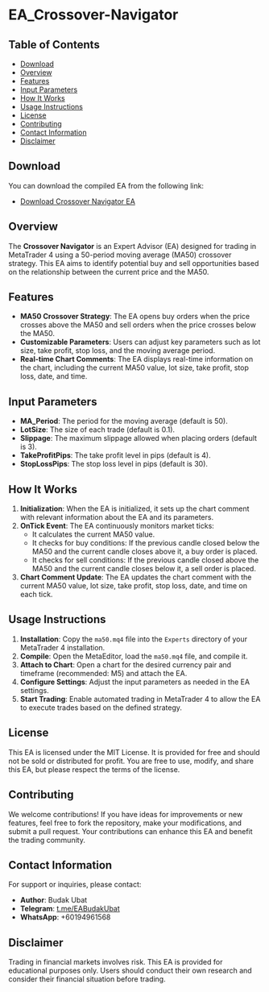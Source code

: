 # EA_Crossover-Navigator

## Table of Contents
- [Download](#download)
- [Overview](#overview)
- [Features](#features)
- [Input Parameters](#input-parameters)
- [How It Works](#how-it-works)
- [Usage Instructions](#usage-instructions)
- [License](#license)
- [Contributing](#contributing)
- [Contact Information](#contact-information)
- [Disclaimer](#disclaimer)

## Download
You can download the compiled EA from the following link:
- [Download Crossover Navigator EA](https://github.com/syarief02/EA_Crossover-Navigator/raw/refs/heads/main/ma50.ex4)

## Overview
The **Crossover Navigator** is an Expert Advisor (EA) designed for trading in MetaTrader 4 using a 50-period moving average (MA50) crossover strategy. This EA aims to identify potential buy and sell opportunities based on the relationship between the current price and the MA50.

## Features
- **MA50 Crossover Strategy**: The EA opens buy orders when the price crosses above the MA50 and sell orders when the price crosses below the MA50.
- **Customizable Parameters**: Users can adjust key parameters such as lot size, take profit, stop loss, and the moving average period.
- **Real-time Chart Comments**: The EA displays real-time information on the chart, including the current MA50 value, lot size, take profit, stop loss, date, and time.

## Input Parameters
- **MA_Period**: The period for the moving average (default is 50).
- **LotSize**: The size of each trade (default is 0.1).
- **Slippage**: The maximum slippage allowed when placing orders (default is 3).
- **TakeProfitPips**: The take profit level in pips (default is 4).
- **StopLossPips**: The stop loss level in pips (default is 30).

## How It Works
1. **Initialization**: When the EA is initialized, it sets up the chart comment with relevant information about the EA and its parameters.
2. **OnTick Event**: The EA continuously monitors market ticks:
   - It calculates the current MA50 value.
   - It checks for buy conditions: If the previous candle closed below the MA50 and the current candle closes above it, a buy order is placed.
   - It checks for sell conditions: If the previous candle closed above the MA50 and the current candle closes below it, a sell order is placed.
3. **Chart Comment Update**: The EA updates the chart comment with the current MA50 value, lot size, take profit, stop loss, date, and time on each tick.

## Usage Instructions
1. **Installation**: Copy the `ma50.mq4` file into the `Experts` directory of your MetaTrader 4 installation.
2. **Compile**: Open the MetaEditor, load the `ma50.mq4` file, and compile it.
3. **Attach to Chart**: Open a chart for the desired currency pair and timeframe (recommended: M5) and attach the EA.
4. **Configure Settings**: Adjust the input parameters as needed in the EA settings.
5. **Start Trading**: Enable automated trading in MetaTrader 4 to allow the EA to execute trades based on the defined strategy.

## License
This EA is licensed under the MIT License. It is provided for free and should not be sold or distributed for profit. You are free to use, modify, and share this EA, but please respect the terms of the license.

## Contributing
We welcome contributions! If you have ideas for improvements or new features, feel free to fork the repository, make your modifications, and submit a pull request. Your contributions can enhance this EA and benefit the trading community.

## Contact Information
For support or inquiries, please contact:
- **Author**: Budak Ubat
- **Telegram**: [t.me/EABudakUbat](https://t.me/EABudakUbat)
- **WhatsApp**: +60194961568

## Disclaimer
Trading in financial markets involves risk. This EA is provided for educational purposes only. Users should conduct their own research and consider their financial situation before trading.
